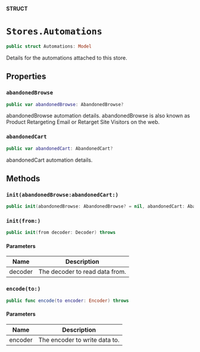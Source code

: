 **STRUCT**

# `Stores.Automations`

```swift
public struct Automations: Model
```

Details for the automations attached to this store.

## Properties
### `abandonedBrowse`

```swift
public var abandonedBrowse: AbandonedBrowse?
```

abandonedBrowse automation details. abandonedBrowse is also known as Product Retargeting Email or Retarget Site Visitors on the web.

### `abandonedCart`

```swift
public var abandonedCart: AbandonedCart?
```

abandonedCart automation details.

## Methods
### `init(abandonedBrowse:abandonedCart:)`

```swift
public init(abandonedBrowse: AbandonedBrowse? = nil, abandonedCart: AbandonedCart? = nil)
```

### `init(from:)`

```swift
public init(from decoder: Decoder) throws
```

#### Parameters

| Name | Description |
| ---- | ----------- |
| decoder | The decoder to read data from. |

### `encode(to:)`

```swift
public func encode(to encoder: Encoder) throws
```

#### Parameters

| Name | Description |
| ---- | ----------- |
| encoder | The encoder to write data to. |